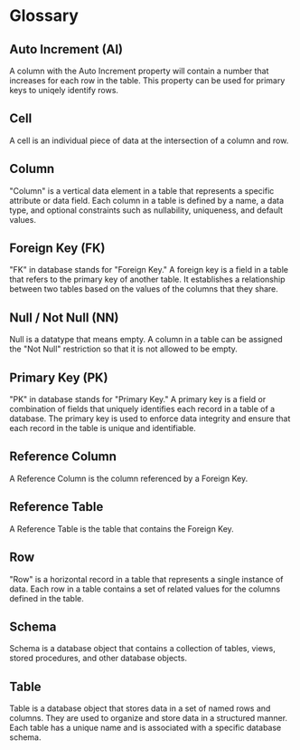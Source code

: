 # Glossary

## **Auto Increment (AI)**

A column with the Auto Increment property will contain a number that increases for each row in the table. This property can be used for primary keys to uniqely identify rows.

## **Cell**

A cell is an individual piece of data at the intersection of a column and row.

## **Column**

"Column" is a vertical data element in a table that represents a specific attribute or data field. Each column in a table is defined by a name, a data type, and optional constraints such as nullability, uniqueness, and default values.

## **Foreign Key (FK)**

"FK" in database stands for "Foreign Key." A foreign key is a field in a table that refers to the primary key of another table. It establishes a relationship between two tables based on the values of the columns that they share.

## **Null / Not Null (NN)**

Null is a datatype that means empty. A column in a table can be assigned the "Not Null" restriction so that it is not allowed to be empty.

## **Primary Key (PK)**

"PK" in database stands for "Primary Key." A primary key is a field or combination of fields that uniquely identifies each record in a table of a database. The primary key is used to enforce data integrity and ensure that each record in the table is unique and identifiable.

## **Reference Column**

A Reference Column is the column referenced by a Foreign Key.

## **Reference Table**

A Reference Table is the table that contains the Foreign Key.

## **Row**

"Row" is a horizontal record in a table that represents a single instance of data. Each row in a table contains a set of related values for the columns defined in the table.

## **Schema**

Schema is a database object that contains a collection of tables, views, stored procedures, and other database objects.

## **Table**

Table is a database object that stores data in a set of named rows and columns. They are used to organize and store data in a structured manner. Each table has a unique name and is associated with a specific database schema.
